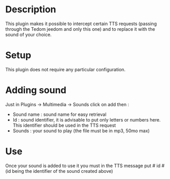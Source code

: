 # Description

This plugin makes it possible to intercept certain TTS requests (passing through the Tedom jeedom and only this one) and to replace it with the sound of your choice.

# Setup

This plugin does not require any particular configuration.

# Adding sound

Just in Plugins -> Multimedia -> Sounds click on add then :

- Sound name : sound name for easy retrieval
- Id : sound identifier, it is advisable to put only letters or numbers here. This identifier should be used in the TTS request
- Sounds : your sound to play (the file must be in mp3, 50mo max)

# Use

Once your sound is added to use it you must in the TTS message put # id # (id being the identifier of the sound created above)
